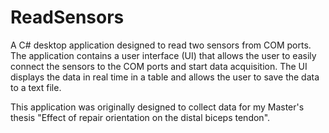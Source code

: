 # ReadSensors

A C# desktop application designed to read two sensors from COM ports. The application contains a user interface (UI) that allows the user to easily connect the sensors to the COM ports and start data acquisition. The UI displays the data in real time in a table and allows the user to save the data to a text file.

This application was originally designed to collect data for my Master's thesis "Effect of repair orientation on the distal biceps tendon".
